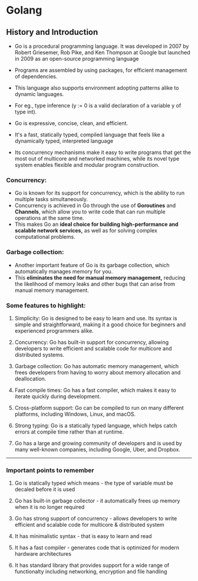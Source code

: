 # Golang

## History and Introduction

* Go is a procedural programming language. It was developed in 2007 by Robert Griesemer, Rob Pike, and Ken Thompson at Google but launched in 2009 as an open-source programming language

* Programs are assembled by using packages, for efficient management of dependencies. 
* This language also supports environment adopting patterns alike to dynamic languages. 
* For eg., type inference (y := 0 is a valid declaration of a variable y of type int).

* Go is expressive, concise, clean, and efficient. 

* It's a fast, statically typed, compiled language that feels like a dynamically typed, interpreted language

* Its concurrency mechanisms make it easy to write programs that get the most out of multicore and networked machines, while its novel type system enables flexible and modular program construction.

### Concurrency:
* Go is known for its support for concurrency, which is the ability to run multiple tasks simultaneously. 
* Concurrency is achieved in Go through the use of __Goroutines__ and __Channels__, which allow you to write code that can run multiple operations at the same time. 
* This makes Go an __ideal choice for building high-performance and scalable network services,__ as well as for solving complex computational problems.

### Garbage collection:
* Another important feature of Go is its garbage collection, which automatically manages memory for you. 
* This __eliminates the need for manual memory management,__ reducing the likelihood of memory leaks and other bugs that can arise from manual memory management.

### Some features to highlight:

1. Simplicity: Go is designed to be easy to learn and use. Its syntax is simple and straightforward, making it a good choice for beginners and experienced programmers alike.

2. Concurrency: Go has built-in support for concurrency, allowing developers to write efficient and scalable code for multicore and distributed systems.


3. Garbage collection: Go has automatic memory management, which frees developers from having to worry about memory allocation and deallocation.

4. Fast compile times: Go has a fast compiler, which makes it easy to iterate quickly during development.

5. Cross-platform support: Go can be compiled to run on many different platforms, including Windows, Linux, and macOS.

6. Strong typing: Go is a statically typed language, which helps catch errors at compile time rather than at runtime.

7. Go has a large and growing community of developers and is used by many well-known companies, including Google, Uber, and Dropbox.

<hr>

### Important points to remember

1. Go is statically typed which means - the type of variable must be decaled before it is used

2. Go has built-in garbage collector - it automatically frees up memory when it is no longer required

3. Go has strong support of concurrency - allows developers to write efficient and scalable code for multicore & distributed system

4. It has minimalistic syntax - that is easy to learn and read

5. It has a fast compiler - generates code that is optimized for modern hardware architectures

6. It has standard library that provides support for a wide range of functionalty including networking, encryption  and file handling

